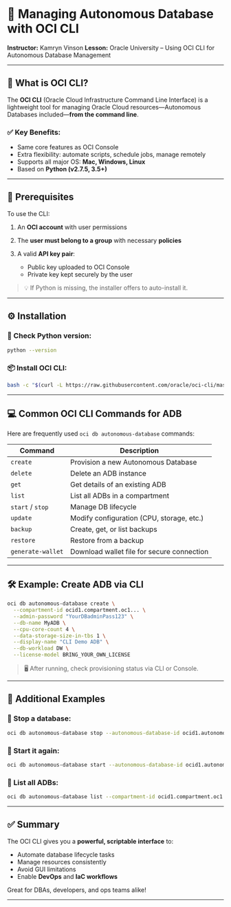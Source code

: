 # 🧪 Managing Autonomous Database with OCI CLI

**Instructor:** Kamryn Vinson
**Lesson:** Oracle University – Using OCI CLI for Autonomous Database Management

---

## 🚀 What is OCI CLI?

The **OCI CLI** (Oracle Cloud Infrastructure Command Line Interface) is a lightweight tool for managing Oracle Cloud resources—Autonomous Databases included—**from the command line**.

### ✅ Key Benefits:

* Same core features as OCI Console
* Extra flexibility: automate scripts, schedule jobs, manage remotely
* Supports all major OS: **Mac, Windows, Linux**
* Based on **Python (v2.7.5, 3.5+)**

---

## 🔐 Prerequisites

To use the CLI:

1. An **OCI account** with user permissions
2. The **user must belong to a group** with necessary **policies**
3. A valid **API key pair**:

   * Public key uploaded to OCI Console
   * Private key kept securely by the user

> 💡 If Python is missing, the installer offers to auto-install it.

---

## ⚙️ Installation

### 🐍 Check Python version:

```bash
python --version
```

### 📦 Install OCI CLI:

```bash
bash -c "$(curl -L https://raw.githubusercontent.com/oracle/oci-cli/master/scripts/install/install.sh)"
```

---

## 💻 Common OCI CLI Commands for ADB

Here are frequently used `oci db autonomous-database` commands:

| Command           | Description                                |
| ----------------- | ------------------------------------------ |
| `create`          | Provision a new Autonomous Database        |
| `delete`          | Delete an ADB instance                     |
| `get`             | Get details of an existing ADB             |
| `list`            | List all ADBs in a compartment             |
| `start` / `stop`  | Manage DB lifecycle                        |
| `update`          | Modify configuration (CPU, storage, etc.)  |
| `backup`          | Create, get, or list backups               |
| `restore`         | Restore from a backup                      |
| `generate-wallet` | Download wallet file for secure connection |

---

## 🛠️ Example: Create ADB via CLI

```bash
oci db autonomous-database create \
  --compartment-id ocid1.compartment.oc1... \
  --admin-password "YourDBadminPass123" \
  --db-name MyADB \
  --cpu-core-count 4 \
  --data-storage-size-in-tbs 1 \
  --display-name "CLI Demo ADB" \
  --db-workload DW \
  --license-model BRING_YOUR_OWN_LICENSE
```

> 🖥️ After running, check provisioning status via CLI or Console.

---

## 🧪 Additional Examples

### 🛑 Stop a database:

```bash
oci db autonomous-database stop --autonomous-database-id ocid1.autonomousdatabase.oc1...
```

### 🔁 Start it again:

```bash
oci db autonomous-database start --autonomous-database-id ocid1.autonomousdatabase.oc1...
```

### 🔁 List all ADBs:

```bash
oci db autonomous-database list --compartment-id ocid1.compartment.oc1...
```

---

## ✅ Summary

The OCI CLI gives you a **powerful, scriptable interface** to:

* Automate database lifecycle tasks
* Manage resources consistently
* Avoid GUI limitations
* Enable **DevOps** and **IaC workflows**

Great for DBAs, developers, and ops teams alike!

---
